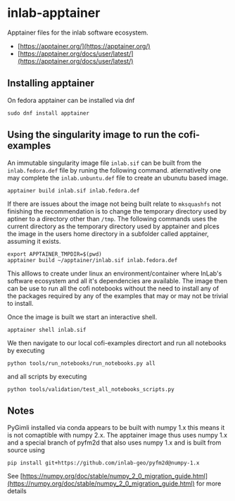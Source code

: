 # inlab-apptainer

Apptainer files for the inlab software ecosystem. 

- [https://apptainer.org/](https://apptainer.org/)
- [https://apptainer.org/docs/user/latest/](https://apptainer.org/docs/user/latest/)

## Installing apptainer

On fedora apptainer can be installed via dnf

```
sudo dnf install apptainer
```

## Using the singularity image to run the cofi-examples

An immutable singularity image file `inlab.sif` can be built from the `inlab.fedora.def` file by runing the following command. atlernativelty one may complete the `inlab.unbuntu.def` file to create an ubunutu based image.
```
apptainer build inlab.sif inlab.fedora.def
```

If there are issues about the image not being built relate to `mksquashfs` not finishing the recommendation is to change the temporary directory used by aptiner to a directory other than `/tmp`. The following commands uses the current directory as the temporary directory used by apptainer and plces the image in the users home directory in a subfolder called apptainer, assuming it exists.
```
export APPTAINER_TMPDIR=$(pwd)
apptainer build ~/apptainer/inlab.sif inlab.fedora.def
```

This alllows to create under linux an environment/container where InLab's software ecosystem and all it's dependencies are available. The image then can be use to run all the cofi notebooks without the need to install any of the packages required by any of the examples that may or may not be trivial to install. 

Once the image is built we start an interactive shell. 

```
apptainer shell inlab.sif
```

We then navigate to our local cofi-examples directort and  run all notebooks by executing

```
python tools/run_notebooks/run_notebooks.py all
```

and all scripts by executing
```
python tools/validation/test_all_notebooks_scripts.py
```

## Notes
PyGimli installed via conda appears to be built with numpy 1.x this means it is not comaptible with numpy 2.x. The apptainer image thus uses numpy 1.x and a special branch of pyfm2d that also uses numpy 1.x and is built from source using

```
pip install git+https://github.com/inlab-geo/pyfm2d@numpy-1.x
```

See [https://numpy.org/doc/stable/numpy_2_0_migration_guide.html](https://numpy.org/doc/stable/numpy_2_0_migration_guide.html) for more details

